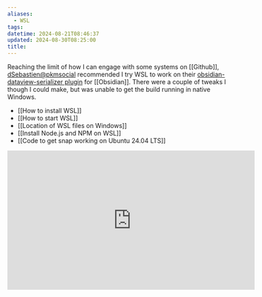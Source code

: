 ```yaml
---
aliases:
  - WSL
tags: 
datetime: 2024-08-21T08:46:37
updated: 2024-08-30T08:25:00
title:
---
```

Reaching the limit of how I can engage with some systems on [[Github]], [dSebastien@pkmsocial](https://pkm.social/@dsebastien) recommended I try WSL to work on their [obsidian-dataview-serializer plugin](https://github.com/dsebastien/obsidian-dataview-serializer) for [[Obsidian]]. There were a couple of tweaks I though I could make, but was unable to get the build running in native Windows.

- [[How to install WSL]]
- [[How to start WSL]]
- [[Location of WSL files on Windows]]
- [[Install Node.js and NPM on WSL]]
- [[Code to get snap working on Ubuntu 24.04 LTS]]


<iframe width="560" height="315" src="https://www.youtube.com/embed/_fntjriRe48?si=0lsrYvXO9oOrQ8zT" title="YouTube video player" frameborder="0" allow="accelerometer; autoplay; clipboard-write; encrypted-media; gyroscope; picture-in-picture; web-share" referrerpolicy="strict-origin-when-cross-origin" allowfullscreen></iframe>




